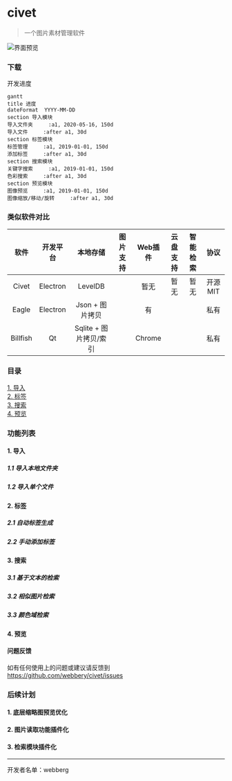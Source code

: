 # civet

> 一个图片素材管理软件

![界面预览](https://raw.githubusercontent.com/webbery/civet/master/show.JPG)

### 下载

开发进度
```mermaid
gantt
title 进度
dateFormat  YYYY-MM-DD
section 导入模块
导入文件夹     :a1, 2020-05-16, 150d
导入文件     :after a1, 30d
section 标签模块
标签管理     :a1, 2019-01-01, 150d
添加标签     :after a1, 30d
section 搜索模块
关键字搜索     :a1, 2019-01-01, 150d
色彩搜索     :after a1, 30d
section 预览模块
图像预览     :a1, 2019-01-01, 150d
图像缩放/移动/旋转     :after a1, 30d
```

### 类似软件对比
|  软件   | 开发平台  | 本地存储  | 图片支持 | Web插件 | 云盘支持 | 智能检索 | 协议 |
| :----: | :----:   |  :----: | :----: | :----: | :----: | :----: | :----: |
| Civet  | Electron | LevelDB |  | 暂无 | 暂无 | 暂无 | 开源MIT
| Eagle  | Electron | Json + 图片拷贝 |  | 有 | | | 私有
| Billfish  | Qt | Sqlite + 图片拷贝/索引 |  | Chrome | | | 私有

### 目录

[1. 导入](#导入)  
[2. 标签](#标签)  
[3. 搜索](#搜索)  
[4. 预览](#预览)  

### 功能列表

#### 1. 导入
##### 1.1 导入本地文件夹
##### 1.2 导入单个文件
#### 2. 标签
##### 2.1 自动标签生成
##### 2.2 手动添加标签
#### 3. 搜索
##### 3.1 基于文本的检索
##### 3.2 相似图片检索
##### 3.3 颜色域检索
#### 4. 预览

#### 问题反馈

如有任何使用上的问题或建议请反馈到 https://github.com/webbery/civet/issues

### 后续计划
#### 1. 底层缩略图预览优化
#### 2. 图片读取功能插件化
#### 3. 检索模块插件化
---

开发者名单：webberg
